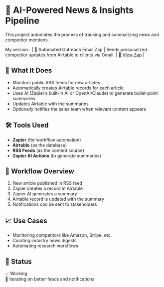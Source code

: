 # 📰 AI-Powered News & Insights Pipeline

This project automates the process of tracking and summarizing news and competitor mentions.

My version : | 🤖 Automated Outreach Email Zap | Sends personalized competitor updates from Airtable to clients via Gmail. | [🔗 View Zap](https://zapier.com/shared/a276bd7ba5e3c1cd986205f54cfcfa0cb0c51210) |


## 🎯 What It Does
- Monitors public RSS feeds for new articles
- Automatically creates Airtable records for each article
- Uses AI (Zapier’s built-in AI or OpenAI/Claude) to generate bullet-point summaries
- Updates Airtable with the summaries
- Optionally notifies the sales team when relevant content appears

## 🛠️ Tools Used
- **Zapier** (for workflow automation)
- **Airtable** (as the database)
- **RSS Feeds** (as the content source)
- **Zapier AI Actions** (to generate summaries)

## 🚀 Workflow Overview
1. New article published in RSS feed
2. Zapier creates a record in Airtable
3. Zapier AI generates a summary
4. Airtable record is updated with the summary
5. Notifications can be sent to stakeholders

## 📈 Use Cases
- Monitoring competitors like Amazon, Stripe, etc.
- Curating industry news digests
- Automating research workflows

## 🌟 Status
✅ Working  
🔄 Iterating on better feeds and notifications
